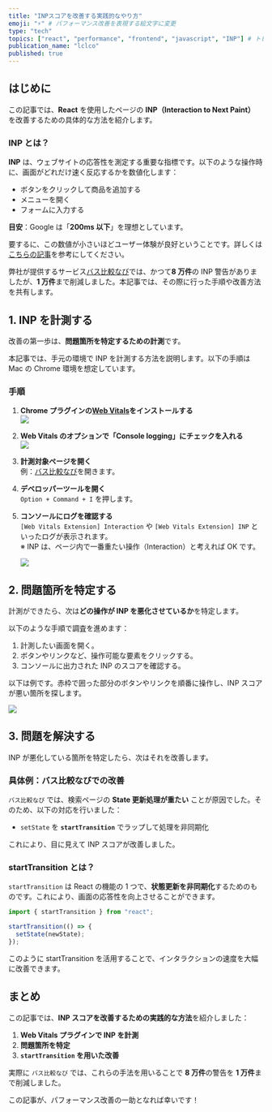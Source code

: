 ```yaml
---
title: "INPスコアを改善する実践的なやり方"
emoji: "⚡" # パフォーマンス改善を表現する絵文字に変更
type: "tech"
topics: ["react", "performance", "frontend", "javascript", "INP"] # トピックを追加
publication_name: "lclco"
published: true
---
```


## はじめに

この記事では、**React** を使用したページの **INP（Interaction to Next Paint）** を改善するための具体的な方法を紹介します。

### INP とは？

**INP** は、ウェブサイトの応答性を測定する重要な指標です。以下のような操作時に、画面がどれだけ速く反応するかを数値化します：

- ボタンをクリックして商品を追加する
- メニューを開く
- フォームに入力する

**目安**：Google は「**200ms 以下**」を理想としています。

要するに、この数値が小さいほどユーザー体験が良好ということです。詳しくは[こちらの記事](https://zenn.dev/lclco/articles/13b051353bd7e3)を参考にしてください。

弊社が提供するサービス[バス比較なび](https://www.bushikaku.net/)では、かつて**8 万件**の INP 警告がありましたが、**1 万件**まで削減しました。本記事では、その際に行った手順や改善方法を共有します。

## 1. INP を計測する

改善の第一歩は、**問題箇所を特定するための計測**です。

本記事では、手元の環境で INP を計測する方法を説明します。以下の手順は Mac の Chrome 環境を想定しています。

### 手順

1. **Chrome プラグインの[Web Vitals](https://chromewebstore.google.com/detail/web-vitals/ahfhijdlegdabablpippeagghigmibma?hl=ja&pli=1)をインストールする**  
   ![](../images/article-2024-12-09/image.png)

2. **Web Vitals のオプションで「Console logging」にチェックを入れる**  
   ![](../images/article-2024-12-09/image2.png)

3. **計測対象ページを開く**  
   例：[バス比較なび](https://www.bushikaku.net/search/tokyo_osaka/)を開きます。

4. **デベロッパーツールを開く**  
   `Option + Command + I` を押します。

5. **コンソールにログを確認する**  
   `[Web Vitals Extension] Interaction` や `[Web Vitals Extension] INP` といったログが表示されます。  
   ※ INP は、ページ内で一番重たい操作（Interaction）と考えれば OK です。

   ![](../images/article-2024-12-09/image3.png)

## 2. 問題箇所を特定する

計測ができたら、次は**どの操作が INP を悪化させているか**を特定します。

以下のような手順で調査を進めます：

1. 計測したい画面を開く。
2. ボタンやリンクなど、操作可能な要素をクリックする。
3. コンソールに出力された INP のスコアを確認する。

以下は例です。赤枠で囲った部分のボタンやリンクを順番に操作し、INP スコアが悪い箇所を探します。

![](../images/article-2024-12-09/image4.png)

## 3. 問題を解決する

INP が悪化している箇所を特定したら、次はそれを改善します。

### 具体例：バス比較なびでの改善

`バス比較なび` では、検索ページの **State 更新処理が重たい** ことが原因でした。そのため、以下の対応を行いました：

- `setState` を **`startTransition`** でラップして処理を非同期化

これにより、目に見えて INP スコアが改善しました。

### startTransition とは？

`startTransition` は React の機能の 1 つで、**状態更新を非同期化**するためのものです。これにより、画面の応答性を向上させることができます。

```javascript
import { startTransition } from "react";

startTransition(() => {
  setState(newState);
});
```

このように startTransition を活用することで、インタラクションの速度を大幅に改善できます。

## まとめ

この記事では、**INP スコアを改善するための実践的な方法**を紹介しました：

1. **Web Vitals プラグインで INP を計測**
2. **問題箇所を特定**
3. **`startTransition` を用いた改善**

実際に `バス比較なび` では、これらの手法を用いることで **8 万件**の警告を **1 万件**まで削減しました。

この記事が、パフォーマンス改善の一助となれば幸いです！
